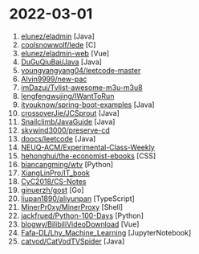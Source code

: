 # 2022-03-01

1. [elunez/eladmin](https://github.com/elunez/eladmin "项目基于 Spring Boot 2.1.0 、 Jpa、 Spring Security、redis、Vue的前后端分离的后台管理系统，项目采用分模块开发方式， 权限控制采用 RBAC，支持数据字典与数据权限管理，支持一键生成前后端代码，支持动态路由") [Java]
2. [coolsnowwolf/lede](https://github.com/coolsnowwolf/lede "Lean's OpenWrt source") [C]
3. [elunez/eladmin-web](https://github.com/elunez/eladmin-web "eladmin前端源码，项目基于 Spring Boot 2.1.0 、 Spring Boot Jpa、 Spring Security、Redis、Vue的前后端分离后台管理系统， 权限控制采用 RBAC，菜单动态路由") [Vue]
4. [DuGuQiuBai/Java](https://github.com/DuGuQiuBai/Java "27天成为Java大神") [Java]
5. [youngyangyang04/leetcode-master](https://github.com/youngyangyang04/leetcode-master "《代码随想录》LeetCode 刷题攻略：200道经典题目刷题顺序，共60w字的详细图解，视频难点剖析，50余张思维导图，支持C++，Java，Python，Go，JavaScript等多语言版本，从此算法学习不再迷茫！🔥🔥 来看看，你会发现相见恨晚！🚀") 
6. [Alvin9999/new-pac](https://github.com/Alvin9999/new-pac "翻墙-科学上网、免费翻墙、免费科学上网、免费自由上网、fanqiang、翻墙梯子、免费软件/方法，一键翻墙浏览器，免费shadowsocks/ss/ssr/v2ray/goflyway账号/节点分享，vps一键搭建翻墙服务器脚本/教程，电脑、手机、iOS、安卓、windows、Mac、Linux、路由器翻墙") 
7. [imDazui/Tvlist-awesome-m3u-m3u8](https://github.com/imDazui/Tvlist-awesome-m3u-m3u8 "直播源相关资源汇总 📺 💯 IPTV、M3U —— 勤洗手、戴口罩，祝愿所有人百毒不侵") 
8. [lengfengwujing/IWantToRun](https://github.com/lengfengwujing/IWantToRun "") 
9. [ityouknow/spring-boot-examples](https://github.com/ityouknow/spring-boot-examples "about learning Spring Boot via examples. Spring Boot 教程、技术栈示例代码，快速简单上手教程。") [Java]
10. [crossoverJie/JCSprout](https://github.com/crossoverJie/JCSprout "👨‍🎓 Java Core Sprout : basic, concurrent, algorithm") [Java]
11. [Snailclimb/JavaGuide](https://github.com/Snailclimb/JavaGuide "「Java学习+面试指南」一份涵盖大部分 Java 程序员所需要掌握的核心知识。准备 Java 面试，首选 JavaGuide！") [Java]
12. [skywind3000/preserve-cd](https://github.com/skywind3000/preserve-cd "Game Preservation Project") 
13. [doocs/leetcode](https://github.com/doocs/leetcode "😏 LeetCode solutions in any programming language | 多种编程语言实现 LeetCode、《剑指 Offer（第 2 版）》、《程序员面试金典（第 6 版）》题解") [Java]
14. [NEUQ-ACM/Experimental-Class-Weekly](https://github.com/NEUQ-ACM/Experimental-Class-Weekly "工程创新实践实训实验班") 
15. [hehonghui/the-economist-ebooks](https://github.com/hehonghui/the-economist-ebooks "经济学人(含音频)、纽约客、自然、新科学人、卫报、科学美国人、连线、大西洋月刊、国家地理等英语杂志免费下载、订阅(kindle推送),支持epub、mobi、pdf格式, 每周更新. The Economist 、The New Yorker 、Nature、The Atlantic 、New Scientist、The Guardian、Scientific American、Wired magazines, free download and subscription for kindle, mobi、epub、pdf format.") [CSS]
16. [biancangming/wtv](https://github.com/biancangming/wtv "解决电脑、手机看电视直播的苦恼，收集各种直播源，电视直播网站") [Python]
17. [XiangLinPro/IT_book](https://github.com/XiangLinPro/IT_book "本项目收藏这些年来看过或者听过的一些不错的常用的上千本书籍，没准你想找的书就在这里呢，包含了互联网行业大多数书籍和面试经验题目等等。有人工智能系列（常用深度学习框架TensorFlow、pytorch、keras。NLP、机器学习，深度学习等等），大数据系列(Spark,Hadoop,Scala,kafka等)，程序员必修系列（C、C++、java、数据结构、linux，设计模式、数据库等等）") 
18. [CyC2018/CS-Notes](https://github.com/CyC2018/CS-Notes "📚 技术面试必备基础知识、Leetcode、计算机操作系统、计算机网络、系统设计") 
19. [ginuerzh/gost](https://github.com/ginuerzh/gost "GO Simple Tunnel - a simple tunnel written in golang") [Go]
20. [liupan1890/aliyunpan](https://github.com/liupan1890/aliyunpan "阿里云盘小白羊版 阿里云盘PC版 aliyundriver") [TypeScript]
21. [MinerPr0xy/MinerProxy](https://github.com/MinerPr0xy/MinerProxy "本程序为正版原创，最稳定的ETH以太坊代理中转矿池程序，全新界面，支持ETH，ETC，抽水稳定不掉线，作者抽水千分之三，MinerProxy/矿池代理，支持TCP和SSL协议，支持自定义抽水，高性能高并发，支持web界面管理，包含自启动和进程守护，重启后可以自动运行，会放开防火墙和连接数限制，一键搞定。") [Shell]
22. [jackfrued/Python-100-Days](https://github.com/jackfrued/Python-100-Days "Python - 100天从新手到大师") [Python]
23. [blogwy/BilibiliVideoDownload](https://github.com/blogwy/BilibiliVideoDownload "跨平台下载bilibili视频桌面端软件，支持windows、macOS、Linux") [Vue]
24. [Fafa-DL/Lhy_Machine_Learning](https://github.com/Fafa-DL/Lhy_Machine_Learning "李宏毅2021春季机器学习课程课件及作业") [JupyterNotebook]
25. [catvod/CatVodTVSpider](https://github.com/catvod/CatVodTVSpider "") [Java]
